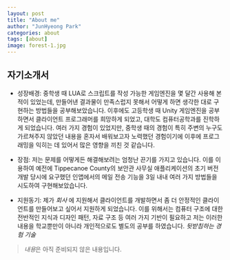 ```yaml
---
layout: post
title: "About me"
author: "JunHyeong Park"
categories: about
tags: [about]
image: forest-1.jpg
---
```


## 자기소개서

+ 성장배경: 
중학생 때 LUA로 스크립트를 작성 가능한 게임엔진을 몇 달간 사용해 본 적이 있었는데, 만들어낸 결과물이 만족스럽지 못해서 어떻게 하면 생각한 대로 구현하는 방법들을 공부해보았습니다. 이후에도 고등학생 때 Unity 게임엔진을 공부하면서 클라이언트 프로그래머를 희망하게 되었고, 대학도 컴퓨터공학과를 진학하게 되었습니다. 여러 가지 경험이 있었지만, 중학생 때의 경험이 특히 주변의 누구도 가르쳐주지 않았던 내용을 혼자서 배워보고자 노력했던 경험이기에 이후에 프로그래밍을 익히는 데 있어서 많은 영향을 끼친 것 같습니다.

+ 장점: 
저는 문제를 어떻게든 해결해보려는 엄청난 끈기를 가지고 있습니다. 이를 이용하여 예전에 Tippecanoe County의 보안관 사무실 애플리케이션의 초기 버전 개발 당시에 요구했던 인앱에서의 메일 전송 기능을 3일 내내 여러 가지 방법들을 시도하여 구현해보았습니다.

+ 지원동기: 
제가 *회사* 에 지원해서 클라이언트를 개발하면서 좀 더 안정적인 클라이언트를 만들어보고 싶어서 지원하게 되었습니다. 이를 위해서는 컴퓨터 구조에 대한 전반적인 지식과 디자인 패턴, 자료 구조 등 여러 가지 기반이 필요하고 저는 이러한 내용을 학교뿐만이 아니라 개인적으로도 별도의 공부를 하였습니다. *뒷받침하는 경험 기술*

>*내용*은 아직 준비되지 않은 내용입니다.

